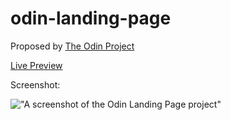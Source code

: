 # odin-landing-page

Proposed by [The Odin Project](https://www.theodinproject.com/paths/foundations/courses/foundations/lessons/landing-page)

[Live Preview](https://htmlpreview.github.io/?https://github.com/dev-math/projects/blob/master/sites/odin-landing-page/index.html)

Screenshot: 

!["A screenshot of the Odin Landing Page project"](https://i.imgur.com/C978Ywk.png)
